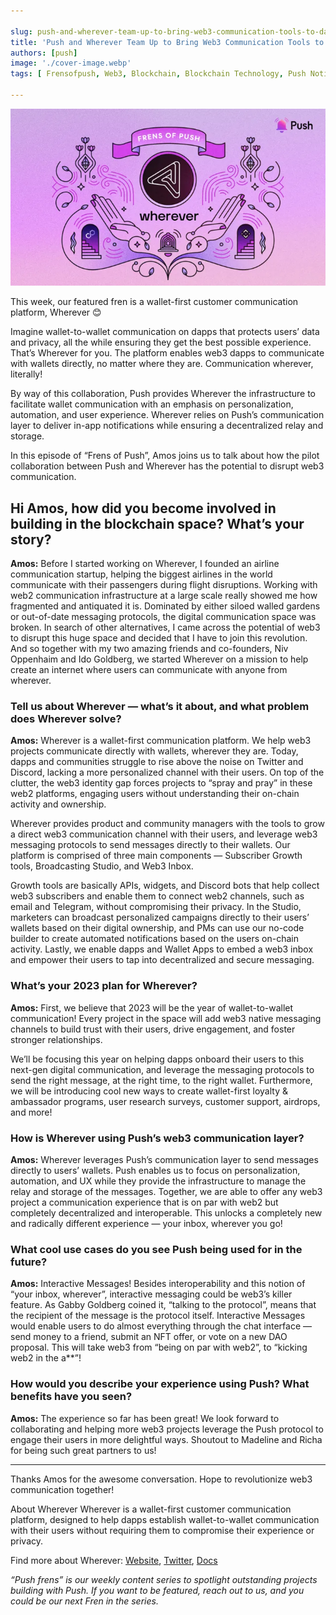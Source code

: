 ```yaml
---

slug: push-and-wherever-team-up-to-bring-web3-communication-tools-to-dapps
title: 'Push and Wherever Team Up to Bring Web3 Communication Tools to Dapps🛠️'
authors: [push]
image: './cover-image.webp'
tags: [ Frensofpush, Web3, Blockchain, Blockchain Technology, Push Notification]

---
```

![Cover image of Push and Wherever Team Up to Bring Web3 Communication Tools to Dapps🛠️](./cover-image.webp)

This week, our featured fren is a wallet-first customer communication platform, Wherever 😊

Imagine wallet-to-wallet communication on dapps that protects users’ data and privacy, all the while ensuring they get the best possible experience. That’s Wherever for you. The platform enables web3 dapps to communicate with wallets directly, no matter where they are. Communication wherever, literally!

<!--truncate-->

By way of this collaboration, Push provides Wherever the infrastructure to facilitate wallet communication with an emphasis on personalization, automation, and user experience. Wherever relies on Push’s communication layer to deliver in-app notifications while ensuring a decentralized relay and storage.

In this episode of “Frens of Push”, Amos joins us to talk about how the pilot collaboration between Push and Wherever has the potential to disrupt web3 communication.

## Hi Amos, how did you become involved in building in the blockchain space? What’s your story?
<b>Amos:</b> Before I started working on Wherever, I founded an airline communication startup, helping the biggest airlines in the world communicate with their passengers during flight disruptions. Working with web2 communication infrastructure at a large scale really showed me how fragmented and antiquated it is. Dominated by either siloed walled gardens or out-of-date messaging protocols, the digital communication space was broken. In search of other alternatives, I came across the potential of web3 to disrupt this huge space and decided that I have to join this revolution. And so together with my two amazing friends and co-founders, Niv Oppenhaim and Ido Goldberg, we started Wherever on a mission to help create an internet where users can communicate with anyone from wherever.

### Tell us about Wherever — what’s it about, and what problem does Wherever solve?
<b>Amos:</b> Wherever is a wallet-first communication platform. We help web3 projects communicate directly with wallets, wherever they are. Today, dapps and communities struggle to rise above the noise on Twitter and Discord, lacking a more personalized channel with their users. On top of the clutter, the web3 identity gap forces projects to “spray and pray” in these web2 platforms, engaging users without understanding their on-chain activity and ownership.

Wherever provides product and community managers with the tools to grow a direct web3 communication channel with their users, and leverage web3 messaging protocols to send messages directly to their wallets. Our platform is comprised of three main components — Subscriber Growth tools, Broadcasting Studio, and Web3 Inbox.

Growth tools are basically APIs, widgets, and Discord bots that help collect web3 subscribers and enable them to connect web2 channels, such as email and Telegram, without compromising their privacy. In the Studio, marketers can broadcast personalized campaigns directly to their users’ wallets based on their digital ownership, and PMs can use our no-code builder to create automated notifications based on the users on-chain activity. Lastly, we enable dapps and Wallet Apps to embed a web3 inbox and empower their users to tap into decentralized and secure messaging.

### What’s your 2023 plan for Wherever?
<b>Amos:</b> First, we believe that 2023 will be the year of wallet-to-wallet communication! Every project in the space will add web3 native messaging channels to build trust with their users, drive engagement, and foster stronger relationships.

We’ll be focusing this year on helping dapps onboard their users to this next-gen digital communication, and leverage the messaging protocols to send the right message, at the right time, to the right wallet. Furthermore, we will be introducing cool new ways to create wallet-first loyalty & ambassador programs, user research surveys, customer support, airdrops, and more!

### How is Wherever using Push’s web3 communication layer?
<b>Amos:</b> Wherever leverages Push’s communication layer to send messages directly to users’ wallets. Push enables us to focus on personalization, automation, and UX while they provide the infrastructure to manage the relay and storage of the messages. Together, we are able to offer any web3 project a communication experience that is on par with web2 but completely decentralized and interoperable. This unlocks a completely new and radically different experience — your inbox, wherever you go!

### What cool use cases do you see Push being used for in the future?
<b>Amos:</b> Interactive Messages! Besides interoperability and this notion of “your inbox, wherever”, interactive messaging could be web3’s killer feature. As Gabby Goldberg coined it, “talking to the protocol”, means that the recipient of the message is the protocol itself. Interactive Messages would enable users to do almost everything through the chat interface — send money to a friend, submit an NFT offer, or vote on a new DAO proposal. This will take web3 from “being on par with web2”, to “kicking web2 in the a**”!

### How would you describe your experience using Push? What benefits have you seen?
<b>Amos:</b> The experience so far has been great! We look forward to collaborating and helping more web3 projects leverage the Push protocol to engage their users in more delightful ways. Shoutout to Madeline and Richa for being such great partners to us!

___

Thanks Amos for the awesome conversation. Hope to revolutionize web3 communication together!

About Wherever
Wherever is a wallet-first customer communication platform, designed to help dapps establish wallet-to-wallet communication with their users without requiring them to compromise their experience or privacy.

Find more about Wherever: [Website](https://wherever.to/), [Twitter](https://twitter.com/wherever_im), [Docs](https://docs.wherever.to/main/)



<i>
“Push frens” is our weekly content series to spotlight outstanding projects building with Push. If you want to be featured, reach out to us, and you could be our next Fren in the series.
</i>